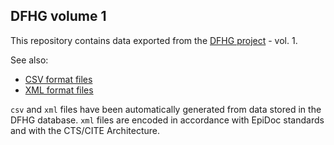 ## DFHG volume 1

This repository contains data exported from the [DFHG project](http://www.dfhg-project.org/) - vol. 1.

See also:
* [CSV format files](http://www.dfhg-project.org/DFHG/export_csv.php)
* [XML format files](http://www.dfhg-project.org/DFHG/export_xml.php)

`csv` and `xml` files have been automatically generated from data stored in the DFHG database. `xml` files are encoded in accordance with EpiDoc standards and with the CTS/CITE Architecture.
